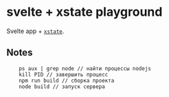 # svelte + xstate playground

Svelte app + [`xstate`](https://github.com/statelyai/xstate).

## Notes

```
    ps aux | grep node // найти процессы nodejs
    kill PID // завершить процесс
    npm run build // сборка проекта
    node build // запуск сервера
```
